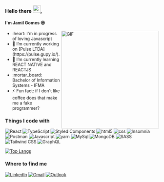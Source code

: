 ### Hello there <img src="https://media.giphy.com/media/hvRJCLFzcasrR4ia7z/giphy.gif" width="25px">, 
#### I'm Jamil Gomes :sunglasses:
<img align="right" alt="GIF" src="https://github.com/abhisheknaiidu/abhisheknaiidu/blob/master/code.gif?raw=true"  height="320" />
<ul>
  <li> :heart: I'm in progress of loving Javascript</li>
  <li> 🔭 I’m currently working on [Pulse LTDA](https://pulse.gupy.io/).</li>
  <li> 🌱 I’m currently learning REACT NATIVE and REACTJS</li>
  <li> :mortar_board: Bachelor of Information Systems - IFMA </li>
  <li> ⚡ Fun fact: if I don't like coffee does that make me a fake programmer?</li>
</ul>
<div align="left">
  <h3>Things I code with</h3>
  <p>
  <img alt="React" src="https://img.shields.io/badge/-React-45b8d8?style=flat-square&logo=react&logoColor=white" />
  <img alt="TypeScript" src="https://img.shields.io/badge/-TypeScript-007ACC?style=flat-square&logo=typescript&logoColor=white" />
  <img alt="Styled Components" src="https://img.shields.io/badge/-Styled_Components-db7092?style=flat-square&logo=styled-components&logoColor=white" />
  <img alt="html5" src="https://img.shields.io/badge/-HTML5-E34F26?style=flat-square&logo=html5&logoColor=white" />
  <img alt="css" src="https://img.shields.io/badge/-CSS-CC6699?style=flat-square&logo=css&logoColor=white" />
  <img alt="Insomnia" src="https://img.shields.io/badge/-Insomnia-5849BE?style=flat-square&logo=insomnia&logoColor=white" />
  <img alt="Postman" src="https://img.shields.io/badge/-Postman-E34F26?style=flat-square&logo=postman&logoColor=white" />
  <img alt="Javascript" src="https://img.shields.io/badge/-Javascript-F7B93E?style=flat-square&logo=javascript&logoColor=white" />
  <img alt="yarn" src="https://img.shields.io/badge/-Yarn-CB3837?style=flat-square&logo=yarn&logoColor=white" />
  <img alt="MySql" src="https://img.shields.io/badge/-Mysql-46a2f1?style=flat-square&logo=mysql&logoColor=white" /> 
  <img alt="MongoDB" src="https://img.shields.io/badge/-MongoDB-brightgreen?style=flat-square&logo=mongodb&logoColor=white" /> 
  <img alt="SASS" src="https://img.shields.io/badge/Sass-CC6699?style=flat-square&logo=sass&logoColor=white" /> 
  <img alt="Tailwind CSS" src="https://img.shields.io/badge/Tailwind-007ACC?style=flat-square&logo=tailwindcss&logoColor=white" /> 
  <img alt="GraphQL" src="https://img.shields.io/badge/GraphQL-5849BE?style=flat-square&logo=graphql&logoColor=white" /> 
  </p>
</div>

[![Top Langs](https://github-readme-stats.vercel.app/api/top-langs/?username=anuraghazra&layout=compact)](https://github.com/anuraghazra/github-readme-stats)


<h3>Where to find me</h3>
<span><a href="https://www.linkedin.com/in/jamil-gomes-de-azevedo-neto-566384136/" target="_blank"><img alt="LinkedIn" src="https://img.shields.io/badge/linkedin-%230077B5.svg?&style=for-the-badge&logo=linkedin&logoColor=white" /></a> 
</span>
<span><a href = "mailto:jamil.lannister23@gmail.com"><img alt="Gmail" src="https://img.shields.io/badge/Gmail-D14836?style=for-the-badge&logo=gmail&logoColor=white" target="_blank"></a></span>
<span><a href = "mailto:jamil.lanister@hotmail.com"><img alt="Outlook" src="https://img.shields.io/badge/Outlook-D14836?style=for-the-badge&logo=microsoft&logoColor=white&color=blue" target="_blank"></a></span>
